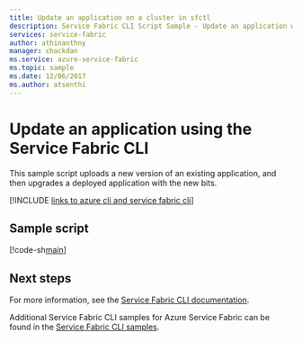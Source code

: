 ```yaml
---
title: Update an application on a cluster in sfctl
description: Service Fabric CLI Script Sample - Update an application with a new version. This example also upgrades a deployed application with the new bits.
services: service-fabric
author: athinanthny
manager: chackdan
ms.service: azure-service-fabric
ms.topic: sample
ms.date: 12/06/2017
ms.author: atsenthi
---
```


# Update an application using the Service Fabric CLI

This sample script uploads a new version of an existing application, and then upgrades a deployed application with the new bits.

[!INCLUDE [links to azure cli and service fabric cli](../includes/service-fabric-sfctl.md)]

## Sample script

[!code-sh[main](../../../cli_scripts/service-fabric/upgrade-application/upgrade-application.sh "Upload and update an application on a Service Fabric cluster")]

## Next steps

For more information, see the [Service Fabric CLI documentation](../service-fabric-cli.md).

Additional Service Fabric CLI samples for Azure Service Fabric can be found in the [Service Fabric CLI samples](../samples-cli.md).
